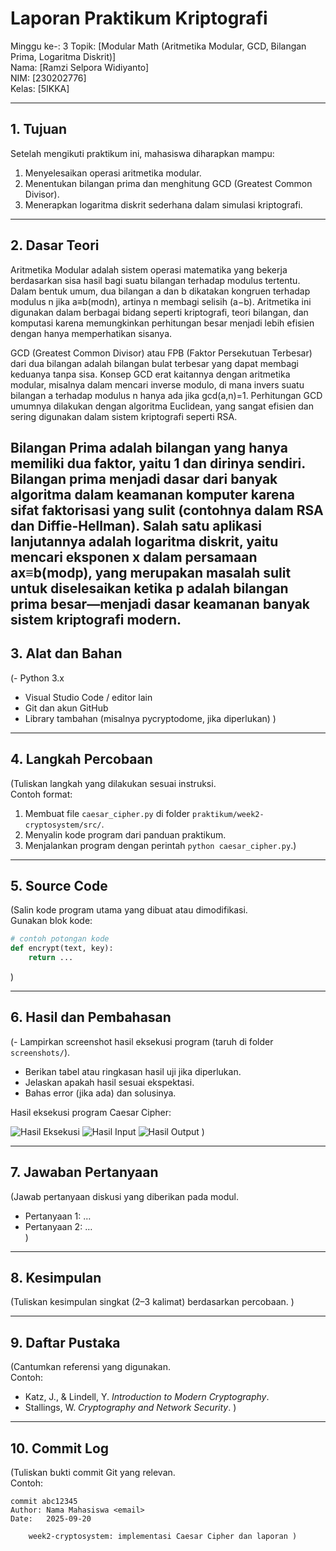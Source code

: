 # Laporan Praktikum Kriptografi
Minggu ke-: 3
Topik: [Modular Math (Aritmetika Modular, GCD, Bilangan Prima, Logaritma Diskrit)]  
Nama: [Ramzi Selpora Widiyanto]  
NIM: [230202776]  
Kelas: [5IKKA]  

---

## 1. Tujuan
Setelah mengikuti praktikum ini, mahasiswa diharapkan mampu:
1. Menyelesaikan operasi aritmetika modular.
2. Menentukan bilangan prima dan menghitung GCD (Greatest Common Divisor).
3. Menerapkan logaritma diskrit sederhana dalam simulasi kriptografi.
---

## 2. Dasar Teori
Aritmetika Modular adalah sistem operasi matematika yang bekerja berdasarkan sisa hasil bagi suatu bilangan terhadap modulus tertentu. Dalam bentuk umum, dua bilangan a dan b dikatakan kongruen terhadap modulus n jika 
a≡b(modn), artinya n membagi selisih (a−b). Aritmetika ini digunakan dalam berbagai bidang seperti kriptografi, teori bilangan, dan komputasi karena memungkinkan perhitungan besar menjadi lebih efisien dengan hanya memperhatikan sisanya.

GCD (Greatest Common Divisor) atau FPB (Faktor Persekutuan Terbesar) dari dua bilangan adalah bilangan bulat terbesar yang dapat membagi keduanya tanpa sisa. Konsep GCD erat kaitannya dengan aritmetika modular, misalnya dalam mencari inverse modulo, di mana invers suatu bilangan a terhadap modulus n hanya ada jika gcd(a,n)=1. Perhitungan GCD umumnya dilakukan dengan algoritma Euclidean, yang sangat efisien dan sering digunakan dalam sistem kriptografi seperti RSA.

Bilangan Prima adalah bilangan yang hanya memiliki dua faktor, yaitu 1 dan dirinya sendiri. Bilangan prima menjadi dasar dari banyak algoritma dalam keamanan komputer karena sifat faktorisasi yang sulit (contohnya dalam RSA dan Diffie-Hellman). Salah satu aplikasi lanjutannya adalah logaritma diskrit, yaitu mencari eksponen x dalam persamaan ax≡b(modp), yang merupakan masalah sulit untuk diselesaikan ketika p adalah bilangan prima besar—menjadi dasar keamanan banyak sistem kriptografi modern.
---

## 3. Alat dan Bahan
(- Python 3.x  
- Visual Studio Code / editor lain  
- Git dan akun GitHub  
- Library tambahan (misalnya pycryptodome, jika diperlukan)  )

---

## 4. Langkah Percobaan
(Tuliskan langkah yang dilakukan sesuai instruksi.  
Contoh format:
1. Membuat file `caesar_cipher.py` di folder `praktikum/week2-cryptosystem/src/`.
2. Menyalin kode program dari panduan praktikum.
3. Menjalankan program dengan perintah `python caesar_cipher.py`.)

---

## 5. Source Code
(Salin kode program utama yang dibuat atau dimodifikasi.  
Gunakan blok kode:

```python
# contoh potongan kode
def encrypt(text, key):
    return ...
```
)

---

## 6. Hasil dan Pembahasan
(- Lampirkan screenshot hasil eksekusi program (taruh di folder `screenshots/`).  
- Berikan tabel atau ringkasan hasil uji jika diperlukan.  
- Jelaskan apakah hasil sesuai ekspektasi.  
- Bahas error (jika ada) dan solusinya. 

Hasil eksekusi program Caesar Cipher:

![Hasil Eksekusi](screenshots/output.png)
![Hasil Input](screenshots/input.png)
![Hasil Output](screenshots/output.png)
)

---

## 7. Jawaban Pertanyaan
(Jawab pertanyaan diskusi yang diberikan pada modul.  
- Pertanyaan 1: …  
- Pertanyaan 2: …  
)
---

## 8. Kesimpulan
(Tuliskan kesimpulan singkat (2–3 kalimat) berdasarkan percobaan.  )

---

## 9. Daftar Pustaka
(Cantumkan referensi yang digunakan.  
Contoh:  
- Katz, J., & Lindell, Y. *Introduction to Modern Cryptography*.  
- Stallings, W. *Cryptography and Network Security*.  )

---

## 10. Commit Log
(Tuliskan bukti commit Git yang relevan.  
Contoh:
```
commit abc12345
Author: Nama Mahasiswa <email>
Date:   2025-09-20

    week2-cryptosystem: implementasi Caesar Cipher dan laporan )
```
